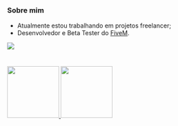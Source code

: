 #

### Sobre mim

* Atualmente estou trabalhando em projetos freelancer;
* Desenvolvedor e Beta Tester do [FiveM](https://fivem.net/).

<div>
  <a href="https://discord.gg/cxWCtvdfMy" target="_blank">
    <img src="https://img.shields.io/badge/Discord-7289DA?style=for-the-badge&logo=discord&logoColor=white" target="_blank">
  </a>
</div>

#

<div>
  <a href="https://github.com/lucasstriker">
  <img height="120em" src="https://github-readme-stats.vercel.app/api?username=lucasstriker&hide=contribs,prs&theme=ayu-mirage&show_icons=true">
  <img height="120em" src="https://github-readme-stats.vercel.app/api/top-langs/?username=lucasstriker&layout=compact&theme=ayu-mirage&langs_count=10">
</div>
